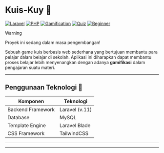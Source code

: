 # Kuis-Kuy 🐬

[![Laravel](https://img.shields.io/badge/Laravel-FF2D20?style=flat&logo=laravel&logoColor=white)](https://github.com/topics/laravel)
[![PHP](https://img.shields.io/badge/PHP-777BB4?style=flat&logo=php&logoColor=white)](https://github.com/topics/php)
[![Gamification](https://img.shields.io/badge/Gamification-FFD700?style=flat)](https://github.com/topics/gamification)
[![Quiz](https://img.shields.io/badge/Quiz-800080?style=flat)](https://github.com/topics/quiz)
[![Beginner](https://img.shields.io/badge/Beginner-00A86B?style=flat)](https://github.com/topics/beginner)


> [!WARNING]
> Proyek ini sedang dalam masa pengembangan!

Sebuah game kuis berbasis web sederhana yang bertujuan membantu para pelajar dalam belajar di sekolah. Aplikasi ini diharapkan dapat membantu proses belajar lebih menyenangkan dengan adanya **gamifikasi** dalam pengajaran suatu materi.

---
## Penggunaan Teknologi 🤖

| Komponen | Teknologi |
|---|---|
| Backend Framework | Laravel (v.11) |
| Database | MySQL |
| Template Engine | Laravel Blade |
| CSS Framework | TailwindCSS |

---
---
